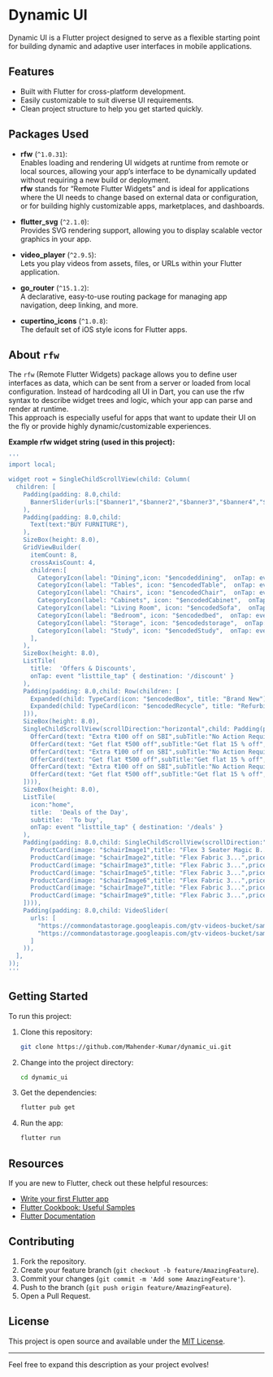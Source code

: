 # Dynamic UI

Dynamic UI is a Flutter project designed to serve as a flexible starting point for building dynamic and adaptive user interfaces in mobile applications.

## Features

- Built with Flutter for cross-platform development.
- Easily customizable to suit diverse UI requirements.
- Clean project structure to help you get started quickly.

## Packages Used

- **rfw** (`^1.0.31`):  
  Enables loading and rendering UI widgets at runtime from remote or local sources, allowing your app’s interface to be dynamically updated without requiring a new build or deployment.  
  **rfw** stands for “Remote Flutter Widgets” and is ideal for applications where the UI needs to change based on external data or configuration, or for building highly customizable apps, marketplaces, and dashboards.

- **flutter_svg** (`^2.1.0`):  
  Provides SVG rendering support, allowing you to display scalable vector graphics in your app.

- **video_player** (`^2.9.5`):  
  Lets you play videos from assets, files, or URLs within your Flutter application.

- **go_router** (`^15.1.2`):  
  A declarative, easy-to-use routing package for managing app navigation, deep linking, and more.

- **cupertino_icons** (`^1.0.8`):  
  The default set of iOS style icons for Flutter apps.

## About `rfw`

The `rfw` (Remote Flutter Widgets) package allows you to define user interfaces as data, which can be sent from a server or loaded from local configuration. Instead of hardcoding all UI in Dart, you can use the rfw syntax to describe widget trees and logic, which your app can parse and render at runtime.  
This approach is especially useful for apps that want to update their UI on the fly or provide highly dynamic/customizable experiences.

**Example rfw widget string (used in this project):**
```dart
'''
import local;

widget root = SingleChildScrollView(child: Column(
  children: [
    Padding(padding: 8.0,child:
      BannerSlider(urls:["$banner1","$banner2","$banner3","$banner4","$banner5","$banner6"]),
    ),
    Padding(padding: 8.0,child:
      Text(text:"BUY FURNITURE"),
    ),
    SizeBox(height: 8.0),
    GridViewBuilder(
      itemCount: 8,
      crossAxisCount: 4,
      children:[ 
        CategoryIcon(label: "Dining",icon: "$encodeddining",  onTap: event "category_tap" { "category": "dining", "label": "Dining" }),
        CategoryIcon(label: "Tables", icon: "$encodedTable",  onTap: event "category_tap" { "category": "table", "label": "Table" }),
        CategoryIcon(label: "Chairs", icon: "$encodedChair",  onTap: event "category_tap" { "category": "chair", "label": "Chair" }),
        CategoryIcon(label: "Cabinets", icon: "$encodedCabinet",  onTap: event "category_tap" { "category": "cabinet", "label": "Cabinets" }),
        CategoryIcon(label: "Living Room", icon: "$encodedSofa",  onTap: event "category_tap" { "category": "sofa", "label": "Sofa" }),
        CategoryIcon(label: "Bedroom", icon: "$encodedbed",  onTap: event "category_tap" { "category": "bed", "label": "Bed" }),
        CategoryIcon(label: "Storage", icon: "$encodedstorage",  onTap: event "category_tap" { "category": "storage", "label": "Storage" }),
        CategoryIcon(label: "Study", icon: "$encodedStudy",  onTap: event "category_tap" { "category": "study", "label": "Study" }),
      ],
    ),
    SizeBox(height: 8.0),
    ListTile(
      title:  'Offers & Discounts',
      onTap: event "listtile_tap" { destination: '/discount' }
    ),
    Padding(padding: 8.0,child: Row(children: [
      Expanded(child: TypeCard(icon: "$encodedBox", title: "Brand New")),
      Expanded(child: TypeCard(icon: "$encodedRecycle", title: "Refurbished")),
    ])),
    SizeBox(height: 8.0),
    SingleChildScrollView(scrollDirection:"horizontal",child: Padding(padding: 8.0,child: Row(spacing:16,children: [
      OfferCard(text: "Extra ₹100 off on SBI",subTitle:"No Action Required",icon:"$encodedSbi"),
      OfferCard(text: "Get flat ₹500 off",subTitle:"Get flat 15 % off",icon:"$encodedDsicount"),
      OfferCard(text: "Extra ₹100 off on SBI",subTitle:"No Action Required",icon:"$encodedSbi"),
      OfferCard(text: "Get flat ₹500 off",subTitle:"Get flat 15 % off",icon:"$encodedDsicount"),
      OfferCard(text: "Extra ₹100 off on SBI",subTitle:"No Action Required",icon:"$encodedSbi"),
      OfferCard(text: "Get flat ₹500 off",subTitle:"Get flat 15 % off",icon:"$encodedDsicount"),
    ]))),
    SizeBox(height: 8.0),
    ListTile(
      icon:"home",
      title:  'Deals of the Day',
      subtitle:  'To buy',
      onTap: event "listtile_tap" { destination: '/deals' }
    ),
    Padding(padding: 8.0,child: SingleChildScrollView(scrollDirection:"horizontal",child: Row(spacing:16,children: [
      ProductCard(image: "$chairImage1",title: "Flex 3 Seater Magic B...",price: "-72% ₹10,699"),
      ProductCard(image: "$chairImage2",title: "Flex Fabric 3...",price: "-74% ₹9,499"),
      ProductCard(image: "$chairImage3",title: "Flex Fabric 3...",price: "-74% ₹9,499"),
      ProductCard(image: "$chairImage5",title: "Flex Fabric 3...",price: "-74% ₹9,499"),
      ProductCard(image: "$chairImage6",title: "Flex Fabric 3...",price: "-74% ₹9,499"),
      ProductCard(image: "$chairImage7",title: "Flex Fabric 3...",price: "-74% ₹9,499"),
      ProductCard(image: "$chairImage9",title: "Flex Fabric 3...",price: "-74% ₹9,499"),
    ]))),
    Padding(padding: 8.0,child: VideoSlider(
      urls: [
        "https://commondatastorage.googleapis.com/gtv-videos-bucket/sample/ForBiggerMeltdowns.mp4",
        "https://commondatastorage.googleapis.com/gtv-videos-bucket/sample/ForBiggerJoyrides.mp4",
      ]
    )),
  ],
));
'''
```

## Getting Started

To run this project:

1. Clone this repository:
   ```bash
   git clone https://github.com/Mahender-Kumar/dynamic_ui.git
   ```
2. Change into the project directory:
   ```bash
   cd dynamic_ui
   ```
3. Get the dependencies:
   ```bash
   flutter pub get
   ```
4. Run the app:
   ```bash
   flutter run
   ```

## Resources

If you are new to Flutter, check out these helpful resources:

- [Write your first Flutter app](https://docs.flutter.dev/get-started/codelab)
- [Flutter Cookbook: Useful Samples](https://docs.flutter.dev/cookbook)
- [Flutter Documentation](https://docs.flutter.dev/)

## Contributing

1. Fork the repository.
2. Create your feature branch (`git checkout -b feature/AmazingFeature`).
3. Commit your changes (`git commit -m 'Add some AmazingFeature'`).
4. Push to the branch (`git push origin feature/AmazingFeature`).
5. Open a Pull Request.

## License

This project is open source and available under the [MIT License](LICENSE).

---

Feel free to expand this description as your project evolves!

